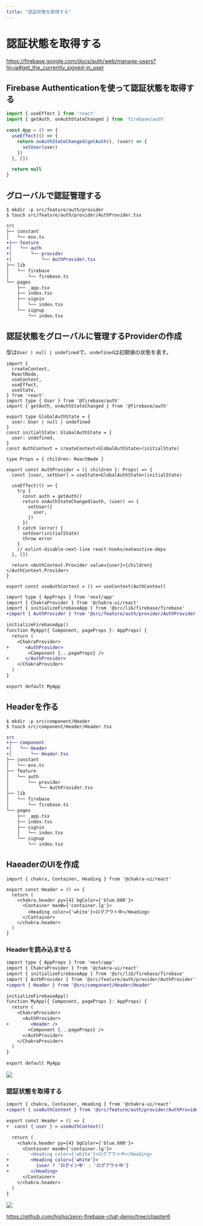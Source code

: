 ```yaml
---
title: "認証状態を取得する"
---
```


# 認証状態を取得する

https://firebase.google.com/docs/auth/web/manage-users?hl=ja#get_the_currently_signed-in_user

## Firebase Authenticationを使って認証状態を取得する
```ts
import { useEffect } from 'react'
import { getAuth, onAuthStateChanged } from 'firebase/auth'

const App = () => {
  useEffect(() => {
    return onAuthStateChanged(getAuth(), (user) => {
      setUser(user)
    })
  }, [])

  return null
}
```

## グローバルで認証管理する

```shell
$ mkdir -p src/feature/auth/provider
$ touch src/feature/auth/provider/AuthProvider.tsx
```

```diff shell
src
├── constant
│   └── env.ts
+├── feature
+│   └── auth
+│       └── provider
+│           └── AuthProvider.tsx
├── lib
│   └── firebase
│       └── firebase.ts
└── pages
    ├── _app.tsx
    ├── index.tsx
    ├── signin
    │   └── index.tsx
    └── signup
        └── index.tsx
```

## 認証状態をグローバルに管理するProviderの作成
型は`User | null | undefined`で、`undefined`は初期値の状態を表す。

```tsx:src/feature/auth/provider/AuthProvider.tsx
import {
  createContext,
  ReactNode,
  useContext,
  useEffect,
  useState,
} from 'react'
import type { User } from '@firebase/auth'
import { getAuth, onAuthStateChanged } from '@firebase/auth'

export type GlobalAuthState = {
  user: User | null | undefined
}
const initialState: GlobalAuthState = {
  user: undefined,
}
const AuthContext = createContext<GlobalAuthState>(initialState)

type Props = { children: ReactNode }

export const AuthProvider = ({ children }: Props) => {
  const [user, setUser] = useState<GlobalAuthState>(initialState)

  useEffect(() => {
    try {
      const auth = getAuth()
      return onAuthStateChanged(auth, (user) => {
        setUser({
          user,
        })
      })
    } catch (error) {
      setUser(initialState)
      throw error
    }
    // eslint-disable-next-line react-hooks/exhaustive-deps
  }, [])

  return <AuthContext.Provider value={user}>{children}</AuthContext.Provider>
}

export const useAuthContext = () => useContext(AuthContext)
```

```diff tsx:src/pages/_app.tsx
import type { AppProps } from 'next/app'
import { ChakraProvider } from '@chakra-ui/react'
import { initializeFirebaseApp } from '@src/lib/firebase/firebase'
+import { AuthProvider } from '@src/feature/auth/provider/AuthProvider'

initializeFirebaseApp()
function MyApp({ Component, pageProps }: AppProps) {
  return (
    <ChakraProvider>
+      <AuthProvider>
        <Component {...pageProps} />
+      </AuthProvider>
    </ChakraProvider>
  )
}

export default MyApp
```

## Headerを作る

```shell
$ mkdir -p src/component/Header
$ touch src/component/Header/Header.tsx
```

```diff shell
src
+├── component
+│   └── Header
+│       └── Header.tsx
├── constant
│   └── env.ts
├── feature
│   └── auth
│       └── provider
│           └── AuthProvider.tsx
├── lib
│   └── firebase
│       └── firebase.ts
└── pages
    ├── _app.tsx
    ├── index.tsx
    ├── signin
    │   └── index.tsx
    └── signup
        └── index.tsx
```

## HaeaderのUIを作成

```tsx:src/component/Header/Header.tsx
import { chakra, Container, Heading } from '@chakra-ui/react'

export const Header = () => {
  return (
    <chakra.header py={4} bgColor={'blue.600'}>
      <Container maxW={'container.lg'}>
        <Heading color={'white'}>ログアウト中</Heading>
      </Container>
    </chakra.header>
  )
}
```

### Headerを読み込ませる

```diff tsx:src/pages/_app.tsx
import type { AppProps } from 'next/app'
import { ChakraProvider } from '@chakra-ui/react'
import { initializeFirebaseApp } from '@src/lib/firebase/firebase'
import { AuthProvider } from '@src/feature/auth/provider/AuthProvider'
+import { Header } from '@src/component/Header/Header'

initializeFirebaseApp()
function MyApp({ Component, pageProps }: AppProps) {
  return (
    <ChakraProvider>
      <AuthProvider>
+        <Header />
        <Component {...pageProps} />
      </AuthProvider>
    </ChakraProvider>
  )
}

export default MyApp
```

![](/images/firebase-chat-book/chapter7-01.png)


### 認証状態を取得する

```diff tsx:src/component/Header/Header.tsx
import { chakra, Container, Heading } from '@chakra-ui/react'
+import { useAuthContext } from '@src/feature/auth/provider/AuthProvider'

export const Header = () => {
+  const { user } = useAuthContext()

  return (
    <chakra.header py={4} bgColor={'blue.600'}>
      <Container maxW={'container.lg'}>
-        <Heading color={'white'}>ログアウト中</Heading>
+        <Heading color={'white'}>
+          {user ? 'ログイン中' : 'ログアウト中'}
+        </Heading>
      </Container>
    </chakra.header>
  )
}
```


![](/images/firebase-chat-book/chapter7-02.gif)

https://github.com/hisho/zenn-firebase-chat-demo/tree/chapter6